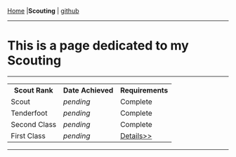 
<a href="LINK" target="_blank" rel="noopener noreferrer">Home</a> \|**Scouting** \| <a href="LINK" target="_blank" rel="noopener noreferrer">github</a>

  <hr>

<h1>This is a page dedicated to my Scouting</h1>

  <hr>

<table>
  <tr>
    <th>Scout Rank</th>
    <th>Date Achieved</th>
    <th>Requirements</th>
  </tr>
  <tr>
    <td>Scout</td>
    <td><i>pending</i></td>
    <td>Complete</td>
  </tr>
  <tr>
    <td>Tenderfoot</td>
    <td><i>pending</i></td>
    <td>Complete</td>
  </tr>
   <tr>
    <td>Second Class</td>
    <td><i>pending</i></td>
    <td>Complete</td>
  </tr>
   <tr>
    <td>First Class</td>
    <td><i>pending</i></td>
    <td><a href="LINK">Details>></a></td>
  </tr>
</table>

  <hr>


